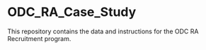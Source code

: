 # ODC_RA_Case_Study

This repository contains the data and instructions for the ODC RA Recruitment program. 
